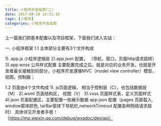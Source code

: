 ```yaml
---
title: 小程序开发指南(二)
date: 2017-08-28 14:31:16
tags: [小程序]
categories: 小程序开发指南
---
```


上一篇我们把基本配置以及项目框架，下面我们进入实战：

一. 小程序框架
1.1 主体部分主要有3个文件构成

1). app.js 小程序逻辑层
2).app.json 配置， （导航，窗口，页面http请求跳转）
3).app.wxss 公共样式配置
主要配置完成之后，就是对应的业务开发，也就是开发者最长接触到的部分，小程序开发遵循MVC（model view controller）模型，视图，控制器；

1.2 页面由4个文件构成
1). js页面逻辑， 相当于控制层（C），也包括数据层（M）
2).wxml 页面结构区， 视图（V）
3).vxss 页面样式表，定义页面样式
4).json 页面配置区，主要配置一些展示数据
app.json 配置（pages 页面载入, window窗体颜色, tarBar窗体下导航栏,networkTimeout 配置各种网络请求超时）
具体详见开发者手册！（https://mp.weixin.qq.com/debug/wxadoc/dev/api）